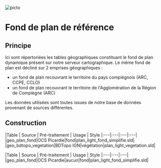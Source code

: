 ![picto](/doc/img/Logo_web-GeoCompiegnois.png)

# Fond de plan de référence

## Principe

Ici sont répertoriées les tables géographiques constituant le fond de plan dynamique présent sur notre serveur cartographique.
Le même fond de plan est décliné sur 2 emprises géographiques :
- un fond de plan recouvrant le territoire du pays compiégnois (ARC, CCPE, CCLO)
- un fond de plan recouvrant le territoire de l'Agglomération de la Région de Compiègne (ARC)

Les données utilisées sont toutes issues de notre base de données provenant de sources différentes.

## Construction

|Table | Source | Pré-traitement | Usage | Style
|:---|:---|:---|:---|  
|geo_plan_fond|OCS Picardie|fond|plan_light_fond_simplifie.sld|
|geo_bdtopo_vegetation|BDTopo IGN|végétation|plan_light_vegetation.sld|


|Table | Source | Pré-traitement | Usage | Style
|:---|:---|:---|
|geo_plan_fond|OCS Picardie|aucun|fond|plan_light_fond_simplifie.sld|
